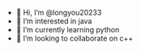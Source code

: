 - 👋 Hi, I’m @longyou20233
- 👀 I’m interested in java
- 🌱 I’m currently learning python
- 💞️ I’m looking to collaborate on c++

<!---
longyou20233/longyou20233 is a ✨ special ✨ repository because its `README.md` (this file) appears on your GitHub profile.
You can click the Preview link to take a look at your changes.
--->
